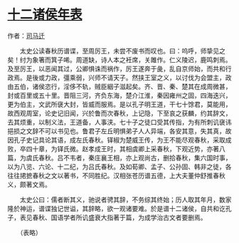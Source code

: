 # [十二诸侯年表](http://so.gushiwen.org/guwen/bookv_101.aspx)

作者：[司马迁](http://so.gushiwen.org/author_608.aspx)

　　太史公读春秋历谱谍，至周厉王，未尝不废书而叹也。曰：呜呼，师挚见之矣！纣为象箸而箕子唏。周道缺，诗人本之衽席，关雎作。仁义陵迟，鹿鸣刺焉。及至厉王，以恶闻其过，公卿惧诛而祸作，厉王遂奔于彘，乱自京师始，而共和行政焉。是後或力政，彊乘弱，兴师不请天子。然挟王室之义，以讨伐为会盟主，政由五伯，诸侯恣行，淫侈不轨，贼臣絪子滋起矣。齐、晋、秦、楚其在成周微甚，封或百里或五十里。晋阻三河，齐负东海，楚介江淮，秦因雍州之固，四海迭兴，更为伯主，文武所襃大封，皆威而服焉。是以孔子明王道，干七十馀君，莫能用，故西观周室，论史记旧闻，兴於鲁而次春秋，上记隐，下至哀之获麟，约其辞文，去其烦重，以制义法，王道备，人事浃。七十子之徒口受其传指，为有所刺讥襃讳挹损之文辞不可以书见也。鲁君子左丘明惧弟子人人异端，各安其意，失其真，故因孔子史记具论其语，成左氏春秋。铎椒为楚威王传，为王不能尽观春秋，采取成败，卒四十章，为铎氏微。赵孝成王时，其相虞卿上采春秋，下观近势，亦著八篇，为虞氏春秋。吕不韦者，秦庄襄王相，亦上观尚古，删拾春秋，集六国时事，以为八览、六论、十二纪，为吕氏春秋。及如荀卿、孟子、公孙固、韩非之徒，各往往捃摭春秋之文以著书，不同胜纪。汉相张苍历谱五德，上大夫董仲舒推春秋义，颇著文焉。

　　太史公曰：儒者断其义，驰说者骋其辞，不务综其终始；历人取其年月，数家隆於神运，谱谍独记世谥，其辞略，欲一观诸要难。於是谱十二诸侯，自共和讫孔子，表见春秋、国语学者所讥盛衰大指著于篇，为成学治古文者要删焉。

　　（表略）

